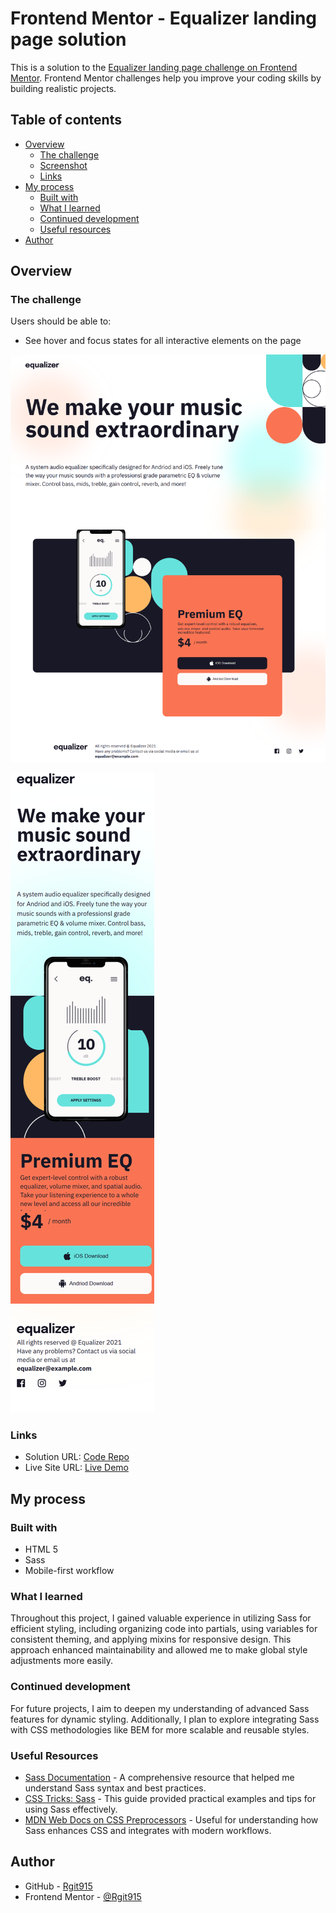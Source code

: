 # Frontend Mentor - Equalizer landing page solution

This is a solution to the [Equalizer landing page challenge on Frontend Mentor](https://www.frontendmentor.io/challenges/equalizer-landing-page-7VJ4gp3DE). Frontend Mentor challenges help you improve your coding skills by building realistic projects.

## Table of contents

- [Overview](#overview)
  - [The challenge](#the-challenge)
  - [Screenshot](#screenshot)
  - [Links](#links)
- [My process](#my-process)
  - [Built with](#built-with)
  - [What I learned](#what-i-learned)
  - [Continued development](#continued-development)
  - [Useful resources](#useful-resources)
- [Author](#author)


## Overview

### The challenge

Users should be able to:

- See hover and focus states for all interactive elements on the page

![Desktop Preview](https://github.com/Rgit915/equalizer-landing-page/blob/master/assets/screenshots/equalizer-landing-page-desktop-solution-preview.png)

![Mobile Preview](https://github.com/Rgit915/equalizer-landing-page/blob/master/assets/screenshots/equalizer-landing-page-mobile-active-states-solution-preview.png)


### Links

- Solution URL: [Code Repo](https://github.com/Rgit915/equalizer-landing-page/)
- Live Site URL: [Live Demo](https://rgit915.github.io/equalizer-landing-page/)

## My process


### Built with

- HTML 5
- Sass
- Mobile-first workflow

### What I learned

Throughout this project, I gained valuable experience in utilizing Sass for efficient styling, including organizing code into partials, using variables for consistent theming, and applying mixins for responsive design. This approach enhanced maintainability and allowed me to make global style adjustments more easily.


### Continued development

For future projects, I aim to deepen my understanding of advanced Sass features for dynamic styling. Additionally, I plan to explore integrating Sass with CSS methodologies like BEM for more scalable and reusable styles.


### Useful Resources

- [Sass Documentation](https://sass-lang.com/documentation) - A comprehensive resource that helped me understand Sass syntax and best practices.
- [CSS Tricks: Sass](https://css-tricks.com/sass/) - This guide provided practical examples and tips for using Sass effectively.
- [MDN Web Docs on CSS Preprocessors](https://developer.mozilla.org/en-US/docs/Glossary/CSS_preprocessor) - Useful for understanding how Sass enhances CSS and integrates with modern workflows.


## Author

- GitHub - [Rgit915](https://github.com/Rgit915)
- Frontend Mentor - [@Rgit915](https://www.frontendmentor.io/profile/Rgit915)
